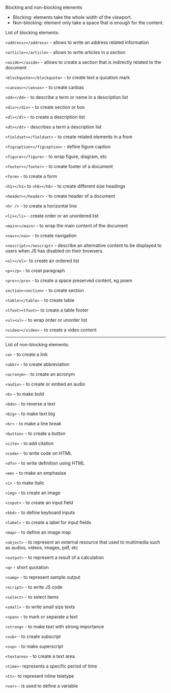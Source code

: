 Blocking and non-blocking elements

- Blocking: elements take the whole width of the viewport.
- Non-blocking: element only take a space that is enough for the content.

List of blocking elements:

`<address></address>` - allows to write an address related information

`<article></article>` - allows to write articles in a section

`<aside></aside>` - allows to create a section that is indirectly related to the document

`<blockquote></blockquote>` - to create text a quoation mark

`<canvas></canvas>` - to create canbas

`<dd></dd>` - to describe a term or name in a description list

`<div></div>` - to create section or box

`<dl></dl>` - to create a description list

`<dt></dt>` - describes a term a description list

`<fieldset></fieldset>` - to create related elements in a from

`<figcaption></figcaption>` - define figure caption

`<figure></figure>` - to wrap figure, diagram, etc

`<footer></footer>` - to create footer of a document

`<form>` - to create a form

`<h1></h1>` to `<h6></h6>` - to create different size headings

`<header></header>` - to create header of a document

`<hr />` - to create a horizontal line

`<li></li>` - create order or an unordered list

`<main></main>` - to wrap the main content of the document

`<nav></nav>` - to create navigation

`<noscript></noscript>` - describe an alternative content to be displayed to users when JS has disabled on their browsers.

`<ol></ol>`- to create an ordered list

`<p></p>` - to creat paragraph

`<pre></pre>` - to create a space preserved content, eg poem

`section><section>` - to create section

`<table></table>` - to create table

`<tfoot><tfoot>`- to create a table footer

`<ul><ul>` - to wrap order or unorder list

`<video></video>` - to create a video content

<hr/>

List of non-blocking elements:

`<a>` - to create a link

`<abbr>` - to create abbreviation

`<acronym>` - to create an acronym

`<audio>` - to create or embed an audio

`<b>` - to make bold

`<bdo>` - to reverse a text

`<big>` - to make text big

`<br>` - to make a line break

`<button>` - to create a button

`<cite>` - to add citation

`<code>` - to write code on HTML

`<dfn>` - to write definition using HTML

`<em>` - to make an emphasise

`<i>` - to make italic

`<img>` - to create an image

`<input>` - to create an input field

`<kbd>` - to define keyboard inputs

`<label>` - to create a label for input fields

`<map>` - to define an image map

`<object>` - to represent an external resource that used to multimedia such as audios, videos, images, pdf, etc

`<output>` - to represent a result of a calculation

`<q>` - short quotation

`<samp>` - to represent sample output

`<script>` - to write JS code

`<select>` - to select items

`<small>` - to write small size texts

`<span>` - to mark or separate a text

`<strong>` - to make text with strong importance

`<sub>` - to create subscript

`<sup>` - to make superscript

`<textarea>` - to create a text area

`<time>`- represents a specific period of time

`<tt>`- to represent inline teletype

`<var>` - is used to define a variable
